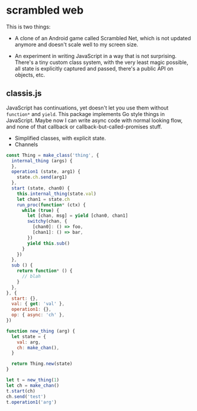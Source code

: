 # scrambled web

This is two things:

* A clone of an Android game called Scrambled Net, which is not updated anymore
and doesn't scale well to my screen size.

* An experiment in writing JavaScript in a way that is not surprising. There's
a tiny custom class system, with the very least magic possible, all state is
explicitly captured and passed, there's a public API on objects, etc.


## classis.js

JavaScript has continuations, yet doesn't let you use them without `function*` and `yield`. This package implements Go style things in JavaScript. Maybe now I can write async code with normal looking flow, and none of that callback or callback-but-called-promises stuff.

* Simplified classes, with explicit state.
* Channels

```JavaScript
const Thing = make_class('thing', {
  internal_thing (args) {
  },
  operation1 (state, arg1) {
    state.ch.send(arg1)
  },
  start (state, chan0) {
    this.internal_thing(state.val)
    let chan1 = state.ch
    run_proc(function* (ctx) {
      while (true) {
        let [chan, msg] = yield [chan0, chan1]
        switchy(chan, {
          [chan0]: () => foo,
          [chan1]: () => bar,
        })
        yield this.sub()
      }
    })
  },
  sub () {
    return function* () {
      // blah
    }
  },
}, {
  start: {},
  val: { get: 'val' },
  operation1: {},
  op: { async: 'ch' },
})

function new_thing (arg) {
  let state = {
    val: arg,
    ch: make_chan(),
  }

  return Thing.new(state)
}

let t = new_thing(1)
let ch = make_chan()
t.start(ch)
ch.send('test')
t.operation1('arg')
```
